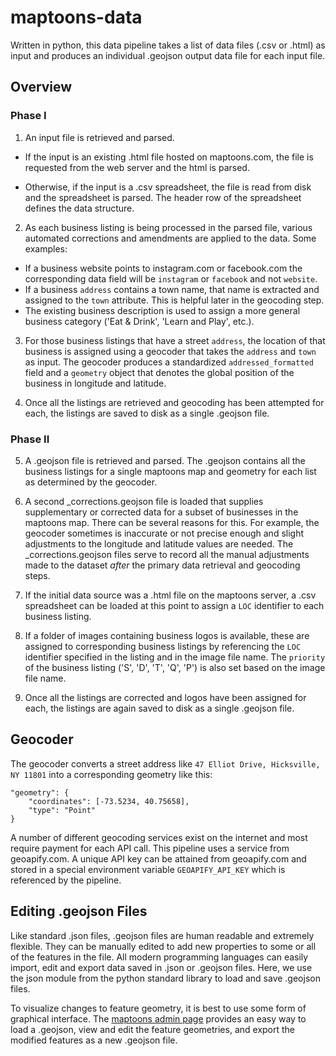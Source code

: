 # maptoons-data

Written in python, this data pipeline takes a list of data files (.csv or .html) as input and produces an individual .geojson output data file for each input file.

## Overview
### Phase I

1. An input file is retrieved and parsed.

- If the input is an existing .html file hosted on maptoons.com, the file is requested from the web server and the html is parsed.

- Otherwise, if the input is a .csv spreadsheet, the file is read from disk and the spreadsheet is parsed. The header row of the spreadsheet defines the data structure.

2. As each business listing is being processed in the parsed file, various automated corrections and amendments are applied to the data. Some examples:

- If a business website points to instagram.com or facebook.com the corresponding data field will be `instagram` or `facebook` and not `website`.
- If a business `address` contains a town name, that name is extracted and assigned to the `town` attribute. This is helpful later in the geocoding step.
- The existing business description is used to assign a more general business category ('Eat & Drink', 'Learn and Play', etc.).

3. For those business listings that have a street `address`, the location of that business is assigned using a geocoder that takes the `address` and `town` as input. The geocoder produces a standardized `addressed_formatted` field and a `geometry` object that denotes the global position of the business in longitude and latitude.

4. Once all the listings are retrieved and geocoding has been attempted for each, the listings are saved to disk as a single .geojson file.

### Phase II

5. A .geojson file is retrieved and parsed. The .geojson contains all the business listings for a single maptoons map and geometry for each list as determined by the geocoder.

6. A second _corrections.geojson file is loaded that supplies supplementary or corrected data for a subset of businesses in the maptoons map. There can be several reasons for this. For example, the geocoder sometimes is inaccurate or not precise enough and slight adjustments to the longitude and latitude values are needed. The _corrections.geojson files serve to record all the manual adjustments made to the dataset *after* the primary data retrieval and geocoding steps.

7. If the initial data source was a .html file on the maptoons server, a .csv spreadsheet can be loaded at this point to assign a `LOC` identifier to each business listing.

8. If a folder of images containing business logos is available, these are assigned to corresponding business listings by referencing the `LOC` identifier specified in the listing and in the image file name. The `priority` of the business listing ('S', 'D', 'T', 'Q', 'P') is also set based on the image file name.

9. Once all the listings are corrected and logos have been assigned for each, the listings are again saved to disk as a single .geojson file.

## Geocoder

The geocoder converts a street address like `47 Elliot Drive, Hicksville, NY 11801` into a corresponding geometry like this:

```
"geometry": {
    "coordinates": [-73.5234, 40.75658],
    "type": "Point"
}
```

A number of different geocoding services exist on the internet and most require payment for each API call. This pipeline uses a service from geoapify.com. A unique API key can be attained from geoapify.com and stored in a special environment variable `GEOAPIFY_API_KEY` which is referenced by the pipeline.

## Editing .geojson Files

Like standard .json files, .geojson files are human readable and extremely flexible. They can be manually edited to add new properties to some or all of the features in the file. All modern programming languages can easily import, edit and export data saved in .json or .geojson files. Here, we use the json module from the python standard library to load and save .geojson files.

To visualize changes to feature geometry, it is best to use some form of graphical interface. The [maptoons admin page](https://maptoons.github.io/maptoons-admin.html) provides an easy way to load a .geojson, view and edit the feature geometries, and export the modified features as a new .geojson file.